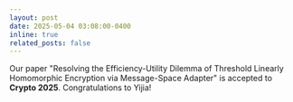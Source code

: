 ```yaml
---
layout: post
date: 2025-05-04 03:08:00-0400
inline: true
related_posts: false
---
```



Our paper "Resolving the Efficiency-Utility Dilemma of Threshold Linearly Homomorphic Encryption via Message-Space Adapter" is accepted to **Crypto 2025**. Congratulations to Yijia!